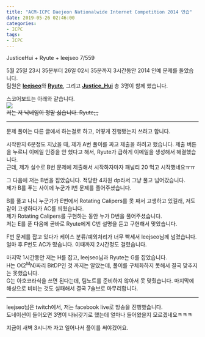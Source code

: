 ```yaml
---
title: "ACM-ICPC Daejeon Nationalwide Internet Competition 2014 연습"
date: 2019-05-26 02:46:00
categories:
- ICPC
tags:
- ICPC
---
```


JusticeHui + Ryute + leejseo 7/559

5월 25일 23시 35분부터 26일 02시 35분까지 3시간동안 2014 인예 문제를 돌았습니다.<br>
팀원은 <b>[leejseo](https://codeforces.com/profile/leejseo)</b>와 <b>[Ryute](https://codeforces.com/profile/Ryute)</b>, 그리고 <b>[Justice_Hui](https://codeforces.com/profile/Justice_Hui)</b> 총 3명이 함께 했습니다.

스코어보드는 아래와 같습니다.<br>
<img src = "https://i.imgur.com/YEQzeKC.png"><br>
<s>저는 저 닉네임이 정말 싫습니다. Ryute;;;</s>

<hr>

문제 풀이는 다른 글에서 하는걸로 하고, 어떻게 진행됐는지 쓰려고 합니다.

시작한지 6분정도 지났을 때, 제가 A번 풀이를 짜고 제출을 하려고 했습니다. 제출 버튼을 누르니 이메일 인증을 안 했다고 해서, Ryute가 급하게 이메일을 생성해서 해결했습니다.<br>
근데, 제가 실수로 B번 문제에 제출해서 시작하자마자 패널티 20 먹고 시작했네요ㅠㅠ

그 다음에 저는 B번을 잡았습니다. 적당한 4차원 dp라서 그냥 풀고 넘어갔습니다.<br>
제가 B를 푸는 사이에 누군가 I번 문제를 풀어주셨습니다.

B를 풀고 나니 누군가가 E번에서 Rotating Calipers를 못 짜서 고생하고 있길래, 저도 같이 고생하다가 AC를 띄웠습니다.<br>
제가 Rotating Calipers를 구현하는 동안 누가 D번을 풀어주셨습니다.<br>
저는 E를 푼 다음에 곧바로 Ryute에게 C번 설명을 듣고 구현해서 맞았습니다.

F번 문제를 잡고 있다가 케이스 분류/예외처리가 너무 빡세서 leejseo님께 넘겼습니다. 얼마 후 F번도 AC가 떴습니다. 이때까지 2시간정도 걸렸습니다.

마지막 1시간동안 저는 H를 잡고, leejseo님과 Ryute는 G를 잡았습니다.<br>
H는 O(2<sup>M</sup>N)짜리 BitDP인 것 까지는 알았는데, 풀이를 구체화하지 못해서 결국 맞추지는 못했습니다.<br>
G는 아호코라식을 쓰면 된다는데, 팀노트를 준비하지 않아서 못 맞췄습니다. 마지막에 해싱으로 비비는 것도 실패해서 결국 7솔브로 마무리합니다.

<Hr>

leejseo님은 twitch에서, 저는 facebook live로 방송을 진행했습니다.<br>
도네이션이 들어오면 3명이 나눠갖기로 했는데 얼마나 들어왔을지 모르겠네요ㅋㅋㅋ

지금이 새벽 3시니까 자고 일어나서 풀이를 써야겠어요.
